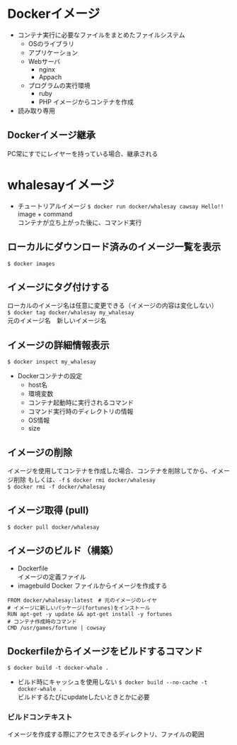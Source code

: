 # Dockerイメージ
- コンテナ実行に必要なファイルをまとめたファイルシステム
    - OSのライブラリ
    - アプリケーション
    - Webサーバ
        - nginx
        - Appach
    - プログラムの実行環境
        - ruby
        - PHP
イメージからコンテナを作成
- 読み取り専用

## Dockerイメージ継承
PC常にすでにレイヤーを持っている場合、継承される  

# whalesayイメージ
- チュートリアルイメージ
`$ docker run docker/whalesay cawsay Hello!!`  
image + command  
コンテナが立ち上がった後に、コマンド実行  

## ローカルにダウンロード済みのイメージ一覧を表示
`$ docker images`  

## イメージにタグ付けする
ローカルのイメージ名は任意に変更できる（イメージの内容は変化しない）  
`$ docker tag docker/whalesay my_whalesay`  
元のイメージ名　新しいイメージ名  

## イメージの詳細情報表示
`$ docker inspect my_whalesay`  
- Dockerコンテナの設定
    - host名
    - 環境変数
    - コンテナ起動時に実行されるコマンド
    - コマンド実行時のディレクトリの情報
    - OS情報
    - size

## イメージの削除
イメージを使用してコンテナを作成した場合、コンテナを削除してから、イメージ削除
もしくは、`-f`
`$ docker rmi docker/whalesay`  
`$ docker rmi -f docker/whalesay`  

## イメージ取得 (pull)
`$ docker pull docker/whalesay`  

## イメージのビルド（構築）
- Dockerfile  
イメージの定義ファイル
- imagebuild 
Docker ファイルからイメージを作成する
```
FROM docker/whalesay:latest　# 元のイメージのレイヤ
# イメージに新しいパッケージ(fortunes)をインストール
RUN apt-get -y update && apt-get install -y fortunes 
# コンテナ作成時のコマンド
CMD /usr/games/fortune | cowsay
```
## Dockerfileからイメージをビルドするコマンド
`$ docker build -t docker-whale .`

- ビルド時にキャッシュを使用しない
`$ docker build --no-cache -t docker-whale .`  
ビルドするたびにupdateしたいときとかに必要

### ビルドコンテキスト
イメージを作成する際にアクセスできるディレクトリ、ファイルの範囲



